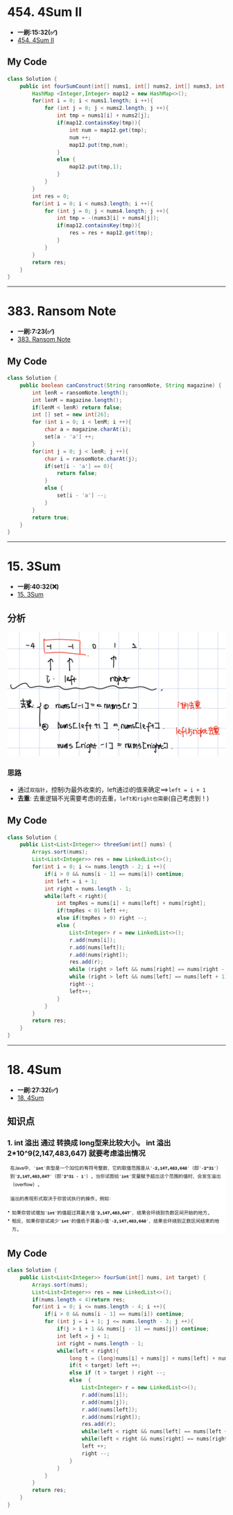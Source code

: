 # 454. 4Sum II
* **一刷:15:32(✅)**
* [454. 4Sum II](https://leetcode.com/problems/4sum-ii/description/)

## My Code
```java
class Solution {
    public int fourSumCount(int[] nums1, int[] nums2, int[] nums3, int[] nums4) {
        HashMap <Integer,Integer> map12 = new HashMap<>();
        for(int i = 0; i < nums1.length; i ++){
            for (int j = 0; j < nums2.length; j ++){
                int tmp = nums1[i] + nums2[j];
                if(map12.containsKey(tmp)){
                    int num = map12.get(tmp);
                    num ++;
                    map12.put(tmp,num);
                }
                else {
                    map12.put(tmp,1);
                }
            }
        }
        int res = 0;
        for(int i = 0; i < nums3.length; i ++){
            for (int j = 0; j < nums4.length; j ++){
                int tmp = -(nums3[i] + nums4[j]);
                if(map12.containsKey(tmp)){
                    res = res + map12.get(tmp);
                }
            }
        }
        return res;
    }
}
```
***
# 383. Ransom Note
* **一刷:7:23(✅)**
* [383. Ransom Note](https://leetcode.com/problems/ransom-note/)

## My Code
```java
class Solution {
    public boolean canConstruct(String ransomNote, String magazine) {
        int lenR = ransomNote.length();
        int lenM = magazine.length();
        if(lenM < lenR) return false;
        int [] set = new int[26];
        for (int i = 0; i < lenM; i ++){
            char a = magazine.charAt(i);
            set[a - 'a'] ++;
        }
        for(int j = 0; j < lenR; j ++){
            char i = ransomNote.charAt(j);
            if(set[i - 'a'] == 0){
                return false;
            }
            else {
                set[i - 'a'] --;
            }
        }
        return true;
    }
}
```
***
# 15. 3Sum
* **一刷:40:32(❌)**
* [15. 3Sum](https://leetcode.com/problems/3sum/)
## 分析
![image](img/15.jpg)
### 思路
* 通过`双指针`，控制i为最外收束的，left通过i的值来确定==>`left = i + 1`
* **去重**: 去重逻辑不光需要考虑i的去重，`left和right也需要`(自己考虑到！) 


## My Code
```java
class Solution {
    public List<List<Integer>> threeSum(int[] nums) {
        Arrays.sort(nums);
        List<List<Integer>> res = new LinkedList<>();
        for(int i = 0; i <= nums.length - 2; i ++){
            if(i > 0 && nums[i - 1] == nums[i]) continue;
            int left = i + 1;
            int right = nums.length - 1;
            while(left < right){
                int tmpRes = nums[i] + nums[left] + nums[right];
                if(tmpRes < 0) left ++;
                else if(tmpRes > 0) right --;
                else {
                    List<Integer> r = new LinkedList<>();
                    r.add(nums[i]);
                    r.add(nums[left]);
                    r.add(nums[right]);
                    res.add(r);
                    while (right > left && nums[right] == nums[right - 1]) right--;
                    while (right > left && nums[left] == nums[left + 1]) left++;  
                    right--; 
                    left++;
                }
            }
        }
        return res;
    }
}
```
***
# 18. 4Sum
* **一刷:27:32(✅)**
* [18. 4Sum](https://leetcode.com/problems/4sum/)

## 知识点
### 1. int 溢出 通过 转换成 long型来比较大小。 int 溢出 2*10^9(2,147,483,647) 就要考虑溢出情况
![image](img/18.png)
## My Code
```java
class Solution {
    public List<List<Integer>> fourSum(int[] nums, int target) {
        Arrays.sort(nums);
        List<List<Integer>> res = new LinkedList<>();
        if(nums.length < 4)return res;
        for(int i = 0; i <= nums.length - 4; i ++){
            if(i > 0 && nums[i - 1] == nums[i]) continue;
            for (int j = i + 1; j <= nums.length - 3; j ++){
                if(j > i + 1 && nums[j - 1] == nums[j]) continue;
                int left = j + 1;
                int right = nums.length - 1;
                while(left < right){
                    long t = (long)nums[i] + nums[j] + nums[left] + nums[right];
                    if(t < target) left ++;
                    else if (t > target ) right --;
                    else  {
                        List<Integer> r = new LinkedList<>();
                        r.add(nums[i]);
                        r.add(nums[j]);
                        r.add(nums[left]);
                        r.add(nums[right]);
                        res.add(r);
                        while(left < right && nums[left] == nums[left + 1]) left ++;
                        while(left < right && nums[right] == nums[right - 1]) right --;
                        left ++;
                        right --;
                    }
                }
            }
        }
        return res;
    }
}
```